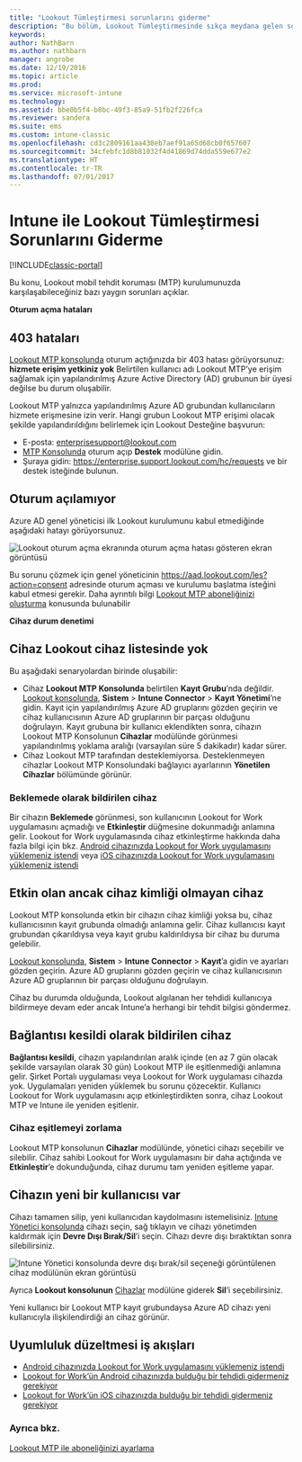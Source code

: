 ```yaml
---
title: "Lookout Tümleştirmesi sorunlarını giderme"
description: "Bu bölüm, Lookout Tümleştirmesinde sıkça meydana gelen sorun giderme konularını açıklar"
keywords: 
author: NathBarn
ms.author: nathbarn
manager: angrobe
ms.date: 12/19/2016
ms.topic: article
ms.prod: 
ms.service: microsoft-intune
ms.technology: 
ms.assetid: bbe0b5f4-b8bc-49f3-85a9-51fb2f226fca
ms.reviewer: sandera
ms.suite: ems
ms.custom: intune-classic
ms.openlocfilehash: cd3c2809161aa438eb7aef91a65d68cb0f657607
ms.sourcegitcommit: 34cfebfc1d8b81032f4d41869d74dda559e677e2
ms.translationtype: HT
ms.contentlocale: tr-TR
ms.lasthandoff: 07/01/2017
---
```

# <a name="troubleshoot-lookout-integration-with-intune"></a>Intune ile Lookout Tümleştirmesi Sorunlarını Giderme

[!INCLUDE[classic-portal](../includes/classic-portal.md)]

Bu konu, Lookout mobil tehdit koruması (MTP) kurulumunuzda karşılaşabileceğiniz bazı yaygın sorunları açıklar.

**Oturum açma hataları**

## <a name="403-errors"></a>403 hataları
[Lookout MTP konsolunda](https://aad.lookout.com) oturum açtığınızda bir 403 hatası görüyorsunuz:  **hizmete erişim yetkiniz yok**  Belirtilen kullanıcı adı Lookout MTP’ye erişim sağlamak için yapılandırılmış Azure Active Directory (AD) grubunun bir üyesi değilse bu durum oluşabilir.

Lookout MTP yalnızca yapılandırılmış Azure AD grubundan kullanıcıların hizmete erişmesine izin verir. Hangi grubun Lookout MTP erişimi olacak şekilde yapılandırıldığını belirlemek için Lookout Desteğine başvurun:

* E-posta: enterprisesupport@lookout.com
* [MTP Konsolunda](http://aad.lookout.com) oturum açıp **Destek** modülüne gidin.
* Şuraya gidin: https://enterprise.support.lookout.com/hc/requests ve bir destek isteğinde bulunun.

## <a name="unable-to-sign-in"></a>Oturum açılamıyor
Azure AD genel yöneticisi ilk Lookout kurulumunu kabul etmediğinde aşağıdaki hatayı görüyorsunuz.

![Lookout oturum açma ekranında oturum açma hatası gösteren ekran görüntüsü](../media/mtp/lookout-mtp-consent-not-accepted-error.png)

Bu sorunu çözmek için genel yöneticinin https://aad.lookout.com/les?action=consent adresinde oturum açması ve kurulumu başlatma isteğini kabul etmesi gerekir. Daha ayrıntılı bilgi [Lookout MTP aboneliğinizi oluşturma](../deploy-use/setup-your-lookout-mtd-subscription.md) konusunda bulunabilir

**Cihaz durum denetimi**

## <a name="device-missing-from-lookout-device-list"></a>Cihaz Lookout cihaz listesinde yok

Bu aşağıdaki senaryolardan birinde oluşabilir:
* Cihaz **Lookout MTP Konsolunda** belirtilen **Kayıt Grubu**’nda değildir.  [Lookout konsolunda](http://aad.lookout.com), **Sistem** > **Intune Connector** > **Kayıt Yönetimi**’ne gidin.  Kayıt için yapılandırılmış Azure AD gruplarını gözden geçirin ve cihaz kullanıcısının Azure AD gruplarının bir parçası olduğunu doğrulayın.  Kayıt grubuna bir kullanıcı eklendikten sonra, cihazın Lookout MTP Konsolunun **Cihazlar** modülünde görünmesi yapılandırılmış yoklama aralığı (varsayılan süre 5 dakikadır) kadar sürer.
* Cihaz Lookout MTP tarafından desteklemiyorsa.  Desteklenmeyen cihazlar Lookout MTP Konsolundaki bağlayıcı ayarlarının **Yönetilen Cihazlar** bölümünde görünür.

### <a name="device-reported-as-pending"></a>**Beklemede** olarak bildirilen cihaz

Bir cihazın **Beklemede** görünmesi, son kullanıcının Lookout for Work uygulamasını açmadığı ve **Etkinleştir** düğmesine dokunmadığı anlamına gelir. Lookout for Work uygulamasında cihaz etkinleştirme hakkında daha fazla bilgi için bkz. [Android cihazınızda Lookout for Work uygulamasını yüklemeniz istendi](http://docs.microsoft.com/intune-user-help/you-are-prompted-to-install-lookout-for-work-android) veya [iOS cihazınızda Lookout for Work uygulamasını yüklemeniz istendi](https://docs.microsoft.com/intune-user-help/you-are-prompted-to-install-lookout-for-work-ios)

## <a name="device-whos-active-but-has-no-device-id"></a>Etkin olan ancak cihaz kimliği olmayan cihaz
Lookout MTP konsolunda etkin bir cihazın cihaz kimliği yoksa bu, cihaz kullanıcısının kayıt grubunda olmadığı anlamına gelir. Cihaz kullanıcısı kayıt grubundan çıkarıldıysa veya kayıt grubu kaldırıldıysa bir cihaz bu duruma gelebilir.

[Lookout konsolunda](http://aad.lookout.com), **Sistem** > **Intune Connector** > **Kayıt**’a gidin ve ayarları gözden geçirin.  Azure AD gruplarını gözden geçirin ve cihaz kullanıcısının Azure AD gruplarının bir parçası olduğunu doğrulayın.

Cihaz bu durumda olduğunda, Lookout algılanan her tehdidi kullanıcıya bildirmeye devam eder ancak Intune’a herhangi bir tehdit bilgisi göndermez.

## <a name="device-reported-as-disconnected"></a>**Bağlantısı kesildi** olarak bildirilen cihaz

**Bağlantısı kesildi**, cihazın yapılandırılan aralık içinde (en az 7 gün olacak şekilde varsayılan olarak 30 gün) Lookout MTP ile eşitlenmediği anlamına gelir. Şirket Portalı uygulaması veya Lookout for Work uygulaması cihazda yok. Uygulamaları yeniden yüklemek bu sorunu çözecektir. Kullanıcı Lookout for Work uygulamasını açıp etkinleştirdikten sonra, cihaz Lookout MTP ve Intune ile yeniden eşitlenir.

### <a name="forcing-a-device-sync"></a>Cihaz eşitlemeyi zorlama
Lookout MTP konsolunun **Cihazlar** modülünde, yönetici cihazı seçebilir ve silebilir.   Cihaz sahibi Lookout for Work uygulamasını bir daha açtığında ve **Etkinleştir**’e dokunduğunda, cihaz durumu tam yeniden eşitleme yapar.

## <a name="device-has-a-new-user"></a>Cihazın yeni bir kullanıcısı var
Cihazı tamamen silip, yeni kullanıcıdan kaydolmasını istemelisiniz.  [Intune Yönetici konsolunda](https://manage.microsoft.com) cihazı seçin, sağ tıklayın ve cihazı yönetimden kaldırmak için **Devre Dışı Bırak/Sil**’i seçin. Cihazı devre dışı bıraktıktan sonra silebilirsiniz.

![Intune Yönetici konsolunda devre dışı bırak/sil seçeneği görüntülenen cihaz modülünün ekran görüntüsü](../media/mtp/mtp-retire-device-intune-console.png)

Ayrıca **Lookout konsolunun** [Cihazlar](http://aad.lookout.com) modülüne giderek **Sil**’i seçebilirsiniz.

Yeni kullanıcı bir Lookout MTP kayıt grubundaysa Azure AD cihazı yeni kullanıcıyla ilişkilendirdiği an cihaz görünür.

## <a name="compliance-remediation-workflows"></a>Uyumluluk düzeltmesi iş akışları
- [Android cihazınızda Lookout for Work uygulamasını yüklemeniz istendi]( http://docs.microsoft.com/intune-user-help/you-are-prompted-to-install-lookout-for-work-android)
- [Lookout for Work’ün Android cihazınızda bulduğu bir tehdidi gidermeniz gerekiyor](http://docs.microsoft.com/intune-user-help/you-need-to-resolve-a-threat-found-by-lookout-for-work-android)
- [Lookout for Work’ün iOS cihazınızda bulduğu bir tehdidi gidermeniz gerekiyor](https://docs.microsoft.com/intune-user-help/you-need-to-resolve-a-threat-found-by-lookout-for-work-ios)


### <a name="see-also"></a>Ayrıca bkz.
[Lookout MTP ile aboneliğinizi ayarlama](/intune-classic/deploy-use/set-up-your-subscription-with-lookout-mtp)
